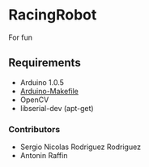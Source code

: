 # RacingRobot
For fun

## Requirements

- Arduino 1.0.5
- [Arduino-Makefile](https://github.com/sudar/Arduino-Makefile)
- OpenCV
- libserial-dev (apt-get)

### Contributors
- Sergio Nicolas Rodriguez Rodriguez
- Antonin Raffin
